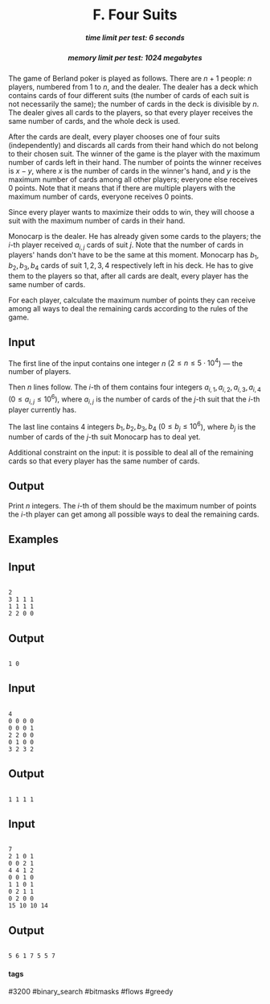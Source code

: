 <h1 style='text-align: center;'> F. Four Suits</h1>

<h5 style='text-align: center;'>time limit per test: 6 seconds</h5>
<h5 style='text-align: center;'>memory limit per test: 1024 megabytes</h5>

The game of Berland poker is played as follows. There are $n+1$ people: $n$ players, numbered from $1$ to $n$, and the dealer. The dealer has a deck which contains cards of four different suits (the number of cards of each suit is not necessarily the same); the number of cards in the deck is divisible by $n$. The dealer gives all cards to the players, so that every player receives the same number of cards, and the whole deck is used.

After the cards are dealt, every player chooses one of four suits (independently) and discards all cards from their hand which do not belong to their chosen suit. The winner of the game is the player with the maximum number of cards left in their hand. The number of points the winner receives is $x - y$, where $x$ is the number of cards in the winner's hand, and $y$ is the maximum number of cards among all other players; everyone else receives $0$ points. Note that it means that if there are multiple players with the maximum number of cards, everyone receives $0$ points.

Since every player wants to maximize their odds to win, they will choose a suit with the maximum number of cards in their hand.

Monocarp is the dealer. He has already given some cards to the players; the $i$-th player received $a_{i,j}$ cards of suit $j$. Note that the number of cards in players' hands don't have to be the same at this moment. Monocarp has $b_1, b_2, b_3, b_4$ cards of suit $1, 2, 3, 4$ respectively left in his deck. He has to give them to the players so that, after all cards are dealt, every player has the same number of cards.

For each player, calculate the maximum number of points they can receive among all ways to deal the remaining cards according to the rules of the game.

## Input

The first line of the input contains one integer $n$ ($2 \le n \le 5 \cdot 10^4$) — the number of players.

Then $n$ lines follow. The $i$-th of them contains four integers $a_{i,1}, a_{i,2}, a_{i,3}, a_{i,4}$ ($0 \le a_{i,j} \le 10^6$), where $a_{i,j}$ is the number of cards of the $j$-th suit that the $i$-th player currently has.

The last line contains $4$ integers $b_1, b_2, b_3, b_4$ ($0 \le b_j \le 10^6$), where $b_j$ is the number of cards of the $j$-th suit Monocarp has to deal yet.

Additional constraint on the input: it is possible to deal all of the remaining cards so that every player has the same number of cards.

## Output

Print $n$ integers. The $i$-th of them should be the maximum number of points the $i$-th player can get among all possible ways to deal the remaining cards.

## Examples

## Input


```

2
3 1 1 1
1 1 1 1
2 2 0 0

```
## Output


```

1 0 

```
## Input


```

4
0 0 0 0
0 0 0 1
2 2 0 0
0 1 0 0
3 2 3 2

```
## Output


```

1 1 1 1 

```
## Input


```

7
2 1 0 1
0 0 2 1
4 4 1 2
0 0 1 0
1 1 0 1
0 2 1 1
0 2 0 0
15 10 10 14

```
## Output


```

5 6 1 7 5 5 7 

```


#### tags 

#3200 #binary_search #bitmasks #flows #greedy 